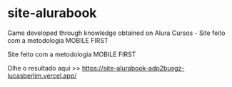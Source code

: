 # site-alurabook
Game developed through knowledge obtained on Alura Cursos - Site feito com a metodologia MOBILE FIRST

Site feito com a metodologia MOBILE FIRST

Olhe o resultado aqui >> https://site-alurabook-adp2busgz-lucasberlim.vercel.app/
